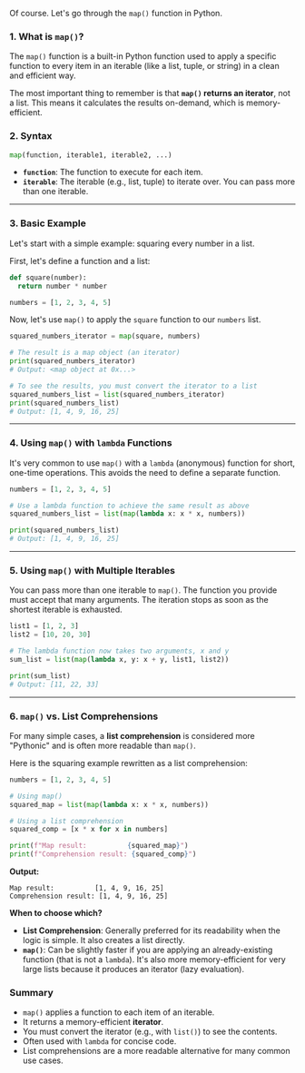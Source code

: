 Of course. Let's go through the `map()` function in Python.

### 1. What is `map()`?

The `map()` function is a built-in Python function used to apply a specific function to every item in an iterable (like a list, tuple, or string) in a clean and efficient way.

The most important thing to remember is that **`map()` returns an iterator**, not a list. This means it calculates the results on-demand, which is memory-efficient.

### 2. Syntax

```python
map(function, iterable1, iterable2, ...)
```

*   **`function`**: The function to execute for each item.
*   **`iterable`**: The iterable (e.g., list, tuple) to iterate over. You can pass more than one iterable.

---

### 3. Basic Example

Let's start with a simple example: squaring every number in a list.

First, let's define a function and a list:

```python
def square(number):
  return number * number

numbers = [1, 2, 3, 4, 5]
```

Now, let's use `map()` to apply the `square` function to our `numbers` list.

```python
squared_numbers_iterator = map(square, numbers)

# The result is a map object (an iterator)
print(squared_numbers_iterator)
# Output: <map object at 0x...>

# To see the results, you must convert the iterator to a list
squared_numbers_list = list(squared_numbers_iterator)
print(squared_numbers_list)
# Output: [1, 4, 9, 16, 25]
```

---

### 4. Using `map()` with `lambda` Functions

It's very common to use `map()` with a `lambda` (anonymous) function for short, one-time operations. This avoids the need to define a separate function.

```python
numbers = [1, 2, 3, 4, 5]

# Use a lambda function to achieve the same result as above
squared_numbers_list = list(map(lambda x: x * x, numbers))

print(squared_numbers_list)
# Output: [1, 4, 9, 16, 25]
```

---

### 5. Using `map()` with Multiple Iterables

You can pass more than one iterable to `map()`. The function you provide must accept that many arguments. The iteration stops as soon as the shortest iterable is exhausted.

```python
list1 = [1, 2, 3]
list2 = [10, 20, 30]

# The lambda function now takes two arguments, x and y
sum_list = list(map(lambda x, y: x + y, list1, list2))

print(sum_list)
# Output: [11, 22, 33]
```

---

### 6. `map()` vs. List Comprehensions

For many simple cases, a **list comprehension** is considered more "Pythonic" and is often more readable than `map()`.

Here is the squaring example rewritten as a list comprehension:

```python
numbers = [1, 2, 3, 4, 5]

# Using map()
squared_map = list(map(lambda x: x * x, numbers))

# Using a list comprehension
squared_comp = [x * x for x in numbers]

print(f"Map result:          {squared_map}")
print(f"Comprehension result: {squared_comp}")
```
**Output:**
```
Map result:          [1, 4, 9, 16, 25]
Comprehension result: [1, 4, 9, 16, 25]
```
**When to choose which?**
*   **List Comprehension**: Generally preferred for its readability when the logic is simple. It also creates a list directly.
*   **`map()`**: Can be slightly faster if you are applying an already-existing function (that is not a `lambda`). It's also more memory-efficient for very large lists because it produces an iterator (lazy evaluation).

### Summary

*   `map()` applies a function to each item of an iterable.
*   It returns a memory-efficient **iterator**.
*   You must convert the iterator (e.g., with `list()`) to see the contents.
*   Often used with `lambda` for concise code.
*   List comprehensions are a more readable alternative for many common use cases.
